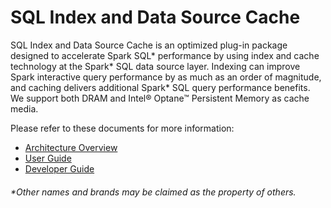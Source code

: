 # SQL Index and Data Source Cache

SQL Index and Data Source Cache is an optimized plug-in package designed to accelerate Spark SQL\* performance by using index and cache technology at the Spark* SQL data source layer. Indexing can improve Spark interactive query performance by as much as an order of magnitude, and caching delivers additional Spark* SQL query performance benefits. We support both DRAM and Intel® Optane™ Persistent Memory as cache media.

Please refer to these documents for more information:

* [Architecture Overview](oap/docs/Architect-Overview.md)
* [User Guide](oap/docs/User-Guide.md)
* [Developer Guide](oap/docs/Developer-Guide.md)

###### \*Other names and brands may be claimed as the property of others.
